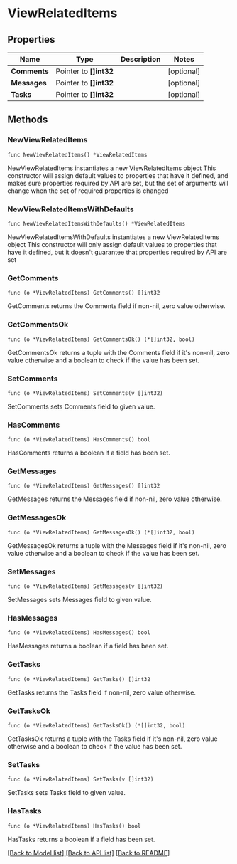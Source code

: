 # ViewRelatedItems

## Properties

Name | Type | Description | Notes
------------ | ------------- | ------------- | -------------
**Comments** | Pointer to **[]int32** |  | [optional] 
**Messages** | Pointer to **[]int32** |  | [optional] 
**Tasks** | Pointer to **[]int32** |  | [optional] 

## Methods

### NewViewRelatedItems

`func NewViewRelatedItems() *ViewRelatedItems`

NewViewRelatedItems instantiates a new ViewRelatedItems object
This constructor will assign default values to properties that have it defined,
and makes sure properties required by API are set, but the set of arguments
will change when the set of required properties is changed

### NewViewRelatedItemsWithDefaults

`func NewViewRelatedItemsWithDefaults() *ViewRelatedItems`

NewViewRelatedItemsWithDefaults instantiates a new ViewRelatedItems object
This constructor will only assign default values to properties that have it defined,
but it doesn't guarantee that properties required by API are set

### GetComments

`func (o *ViewRelatedItems) GetComments() []int32`

GetComments returns the Comments field if non-nil, zero value otherwise.

### GetCommentsOk

`func (o *ViewRelatedItems) GetCommentsOk() (*[]int32, bool)`

GetCommentsOk returns a tuple with the Comments field if it's non-nil, zero value otherwise
and a boolean to check if the value has been set.

### SetComments

`func (o *ViewRelatedItems) SetComments(v []int32)`

SetComments sets Comments field to given value.

### HasComments

`func (o *ViewRelatedItems) HasComments() bool`

HasComments returns a boolean if a field has been set.

### GetMessages

`func (o *ViewRelatedItems) GetMessages() []int32`

GetMessages returns the Messages field if non-nil, zero value otherwise.

### GetMessagesOk

`func (o *ViewRelatedItems) GetMessagesOk() (*[]int32, bool)`

GetMessagesOk returns a tuple with the Messages field if it's non-nil, zero value otherwise
and a boolean to check if the value has been set.

### SetMessages

`func (o *ViewRelatedItems) SetMessages(v []int32)`

SetMessages sets Messages field to given value.

### HasMessages

`func (o *ViewRelatedItems) HasMessages() bool`

HasMessages returns a boolean if a field has been set.

### GetTasks

`func (o *ViewRelatedItems) GetTasks() []int32`

GetTasks returns the Tasks field if non-nil, zero value otherwise.

### GetTasksOk

`func (o *ViewRelatedItems) GetTasksOk() (*[]int32, bool)`

GetTasksOk returns a tuple with the Tasks field if it's non-nil, zero value otherwise
and a boolean to check if the value has been set.

### SetTasks

`func (o *ViewRelatedItems) SetTasks(v []int32)`

SetTasks sets Tasks field to given value.

### HasTasks

`func (o *ViewRelatedItems) HasTasks() bool`

HasTasks returns a boolean if a field has been set.


[[Back to Model list]](../README.md#documentation-for-models) [[Back to API list]](../README.md#documentation-for-api-endpoints) [[Back to README]](../README.md)


